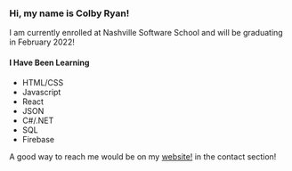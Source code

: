 ### Hi, my name is Colby Ryan!

I am currently enrolled at Nashville Software School and will be graduating in February 2022!

#### I Have Been Learning 
  - HTML/CSS
  - Javascript
  - React
  - JSON
  - C#/.NET
  - SQL
  - Firebase

A good way to reach me would be on my [website!](http://colbyryan.github.io/personal-website) in the contact section!


<!--
**colbyryan/colbyryan** is a ✨ _special_ ✨ repository because its `README.md` (this file) appears on your GitHub profile.

Here are some ideas to get you started:

- 🔭 I’m currently working on ...
- 🌱 I’m currently learning ...
- 👯 I’m looking to collaborate on ...
- 🤔 I’m looking for help with ...
- 💬 Ask me about ...
- 📫 How to reach me: ...
- 😄 Pronouns: ...
- ⚡ Fun fact: ...
-->
